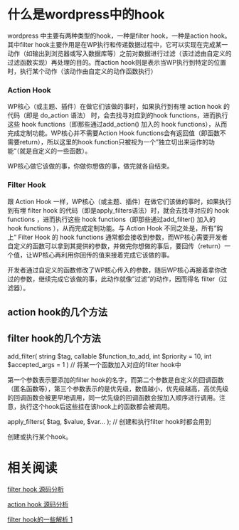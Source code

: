 # 什么是wordpress中的hook

wordpress 中主要有两种类型的hook，一种是filter hook，一种是action hook。其中filter hook主要作用是在WP执行和传递数据过程中，它可以实现在完成某一动作（如输出到浏览器或写入数据库等）之前对数据进行过滤（该过滤由自定义的过滤函数实现）再处理的目的。而action hook则是表示当WP执行到特定的位置时，执行某个动作（该动作由自定义的动作函数执行）

### Action Hook
WP核心（或主题、插件）在做它们该做的事时，如果执行到有埋 action hook 的代码（即是 do_action 语法） 时，会去找寻对应到的hook functions，进而执行这些 hook functions（即那些通过add_action() 加入的 hook functions），从而完成定制功能。WP核心并不需要Action Hook functions会有返回值（即函数不需要return），所以这里的hook function只被视为一个”独立切出来运作的功能“（就是自定义的一些函数）。

WP核心做它该做的事，你做你想做的事，做完就各自结束。

### Filter Hook
跟 Action Hook 一样，WP核心（或主题、插件）在做它们该做的事时，如果执行到有埋 filter hook 的代码（即是apply_filters语法）时，就会去找寻对应的 hook functions ，进而执行这些 hook functions（即那些通过add_filter() 加入的 hook functions ），从而完成定制功能。与 Action Hook 不同之处是，所有”鈎上“ Filter Hook 的 hook functions 通常都会接收到参数，而WP核心需要开发者自定义的函数可以拿到其提供的参数，并做完你想做的事后，要回传（return）一个值，让WP核心再利用你回传的值来接着完成它该做的事。

开发者通过自定义的函数修改了WP核心传入的参数，随后WP核心再接着拿你改过的参数，继续完成它该做的事，此动作就像”过滤“的动作，因而得名 filter（过滤器）。

## action hook的几个方法


## filter hook的几个方法

add_filter( string $tag, callable $function_to_add, int $priority = 10, int $accepted_args = 1 ) // 将某一个函数加入对应的filter hook中

第一个参数表示要添加的filter hook的名字，而第二个参数是自定义的回调函数（匿名函数等），第三个参数表示的是优先级，数值越小，优先级越高，高优先级的回调函数会被更早地调用，同一优先级的回调函数会按加入顺序进行调用。注意，执行这个hook后这些挂在该hook上的函数都会被调用。

apply_filters( $tag, $value, $var... ); // 创建和执行filter hook时都会用到

创建或执行某个hook。









# 相关阅读
[filter hook 源码分析](http://www.ecdoer.com/post/wordpress-filter.html)

[action hook 源码分析](http://www.ecdoer.com/post/wordpress-action.html)

[filter hook的一些解析 1](https://blog.csdn.net/meegomeego/article/details/38536085)





